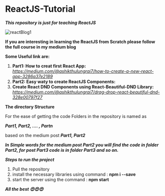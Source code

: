 # ReactJS-Tutorial
***This repository is just for teaching ReactJS***

![reactBlog1](https://user-images.githubusercontent.com/41672214/127028641-b81bcb3f-9daf-4ea4-88c2-93b08f869d6e.jpg)



**If you are interesting in learning the ReactJS from Scratch please follow the full course in my medium blog**

**Some Useful link are:**
1. **Part1: How to creat first React App:** *https://medium.com/@ashikthulungrai7/how-to-create-a-new-react-app-3286a37e2189*
2. **Part2: Easy waty to create ReactJS Components:** 
3. **Create React DND Components using React-Beautiful-DND Library:** *https://medium.com/@ashikthulungrai7/drag-drop-react-beautiful-dnd-328e00797f27*

**The directory Structure**

For the ease of getting the code Folders in the repository is named as

***Part1, Part2, .... , Partn***

based on the medium post ***Part1, Part2***

***In Simple words for the medium post Part2 you will find the code in folder Part2, for post Part3 code is in folder Part3 and so on.***

***Steps to run the project***
1. Pull the repository
2. install the necessary libraries using command : **npm i --save**
3. start the server using the command : **npm start**

***All the best 😍😍😍***
